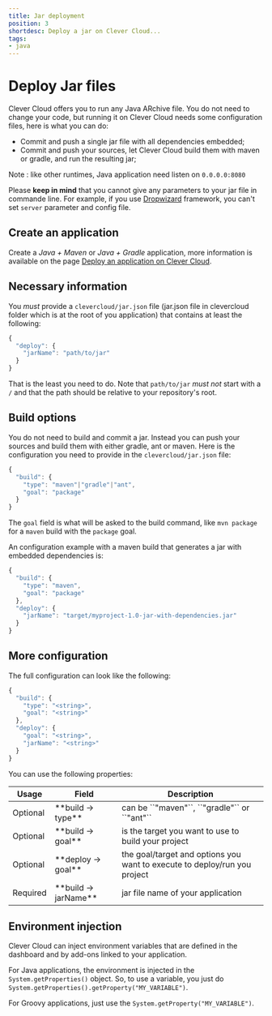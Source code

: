 ```yaml
---
title: Jar deployment
position: 3
shortdesc: Deploy a jar on Clever Cloud...
tags:
- java
---
```


# Deploy Jar files

Clever Cloud offers you to run any Java ARchive file. You do not
need to change your code, but running it on Clever Cloud needs some
configuration files, here is what you can do:

  * Commit and push a single jar file with all dependencies embedded;
  * Commit and push your sources, let Clever Cloud build them with maven or gradle, and run the resulting jar;

Note : like other runtimes, Java application need listen on `0.0.0.0:8080`

Please **keep in mind** that you cannot give any parameters to your jar file in commande line. For example, if you use [Dropwizard](http://www.dropwizard.io) framework, you can't set `server` parameter and config file.

## Create an application

Create a *Java + Maven* or *Java + Gradle* application, more information is available on the page [Deploy an application on Clever Cloud](/doc/clever-cloud-overview/add-application/).

## Necessary information

You *must* provide a `clevercloud/jar.json` file (jar.json file in
clevercloud folder which is at the root of you application) that
contains at least the following:

```javascript
{
  "deploy": {
    "jarName": "path/to/jar"
  }
}
```

That is the least you need to do. Note that `path/to/jar` *must not*
start with a `/` and that the path should be relative to your
repository's root.

## Build options

You do not need to build and commit a jar. Instead you can push your
sources and build them with either gradle, ant or maven. Here is the
configuration you need to provide in the `clevercloud/jar.json` file:

```javascript
{
  "build": {
    "type": "maven"|"gradle"|"ant",
    "goal": "package"
  }
}
```

The `goal` field is what will be asked to the build command, like `mvn
package` for a `maven` build with the `package` goal.

An configuration example with a maven build that generates a jar with
embedded dependencies is:

```javascript
{
  "build": {
    "type": "maven",
    "goal": "package"
  },
  "deploy": {
    "jarName": "target/myproject-1.0-jar-with-dependencies.jar"
  }
}
```
## More configuration

The full configuration can look like the following:

```javascript
{
  "build": {
    "type": "<string>",
    "goal": "<string>"
  },
  "deploy": {
    "goal": "<string>",
    "jarName": "<string>"
  }
}
```
You can use the following properties:
<table class="table table-bordered table-striped">
  <thead>
    <tr>
      <th>Usage</th>
      <th>Field</th>
      <th>Description</th>
    </tr>
  </thead>
  <tbody>
    <tr>
      <td><span class="label label-default">Optional</span></td>
      <td>**build -&gt; type**</td>
      <td>can be ``"maven"``, ``"gradle"`` or ``"ant"``</td>
    </tr>
    <tr>
      <td><span class="label label-default">Optional</span></td>
      <td>**build -&gt; goal**</td>
      <td>is the target you want to use to build your project</td>
    </tr>
    <tr>
      <td><span class="label label-default">Optional</span></td>
      <td>**deploy -&gt; goal**</td>
      <td>the goal/target and options you want to execute to deploy/run you project</td>
    </tr>
    <tr>
      <td><span class="label label-danger">Required</span></td>
      <td>**build -&gt; jarName**</td>
      <td>jar file name of your application</td>
    </tr>
  </tbody>
</table>

## Environment injection

Clever Cloud can inject environment variables that are defined in the
dashboard and by add-ons linked to your application.

For Java applications, the environment is injected in the
`System.getProperties()` object. So, to use a variable, you just do
`System.getProperties().getProperty("MY_VARIABLE")`.

For Groovy applications, just use the `System.getProperty("MY_VARIABLE")`.

